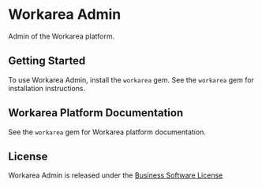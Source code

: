 Workarea Admin
================================================================================

Admin of the Workarea platform.

Getting Started
--------------------------------------------------------------------------------

To use Workarea Admin, install the `workarea` gem. See the `workarea` gem for installation instructions.

Workarea Platform Documentation
--------------------------------------------------------------------------------

See the `workarea` gem for Workarea platform documentation.

License
--------------------------------------------------------------------------------

Workarea Admin is released under the [Business Software License](LICENSE)

